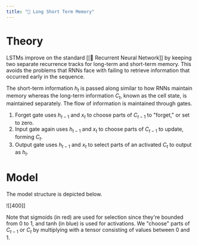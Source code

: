 ```yaml
---
title: "🎥 Long Short Term Memory"
---
```

# Theory
LSTMs improve on the standard [[💬 Recurrent Neural Network]] by keeping two separate recurrence tracks for long-term and short-term memory. This avoids the problems that RNNs face with failing to retrieve information that occurred early in the sequence.

The short-term information $h_t$ is passed along similar to how RNNs maintain memory whereas the long-term information $C_t$, known as the cell state, is maintained separately. The flow of information is maintained through gates.
1. Forget gate uses $h_{t-1}$ and $x_t$ to choose parts of $C_{t-1}$ to "forget," or set to zero.
2. Input gate again uses $h_{t-1}$ and $x_t$ to choose parts of $C_{t-1}$ to update, forming $C_t$.
3. Output gate uses $h_{t-1}$ and $x_t$ to select parts of an activated $C_t$ to output as $h_t$.

# Model
The model structure is depicted below.

![[400]]

Note that sigmoids (in red) are used for selection since they're bounded from $0$ to $1$, and tanh (in blue) is used for activations. We "choose" parts of $C_{t-1}$ or $C_t$ by multiplying with a tensor consisting of values between $0$ and $1$.